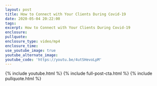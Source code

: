 ```yaml
---
layout: post
title: How to Connect with Your Clients During Covid-19
date: 2020-05-04 20:22:00
tags:
excerpt: How to Connect with Your Clients During Covid-19
enclosure:
pullquote:
enclosure_type: video/mp4
enclosure_time:
use_youtube_image: true
youtube_alternate_image:
youtube_code: 'https://youtu.be/4utSHevoLpM'
---
```


{% include youtube.html %} {% include full-post-cta.html %} {% include pullquote.html %}